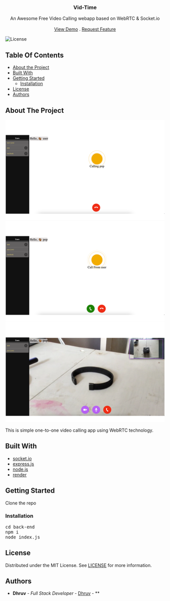 <br/>
<p align="center">
  <h3 align="center">Vid-Time</h3>

  <p align="center">
    An Awesome Free Video Calling webapp based on WebRTC & Socket.io
    <br/>
    <br/>
    <a href="https://github.com/dhruv160410116084/vid-time">View Demo</a>
    .
    <a href="https://github.com/dhruv160410116084/vid-time/issues">Request Feature</a>
  </p>
</p>

![License](https://img.shields.io/github/license/dhruv160410116084/vid-time) 

## Table Of Contents

* [About the Project](#about-the-project)
* [Built With](#built-with)
* [Getting Started](#getting-started)
  * [Installation](#installation)
* [License](#license)
* [Authors](#authors)


## About The Project
![demo1](screen-shots/Screenshot%202023-04-09%20at%202.36.50%20PM.png)
![demo2](screen-shots/Screenshot%202023-04-09%20at%202.37.00%20PM.png)
![demo3](screen-shots/Screenshot%202023-04-09%20at%204.09.49%20PM.png)

This is simple one-to-one video calling app using WebRTC technology.

## Built With



* [socket.io]()
* [express.js]()
* [node.js]()
* [render]()

## Getting Started

Clone the repo

### Installation
<pre>
cd back-end
npm i
node index.js
</pre>


## License

Distributed under the MIT License. See [LICENSE](https://github.com/dhruv160410116084/vid-time/blob/main/LICENSE.md) for more information.

## Authors

* **Dhruv** - *Full Stack Developer* - [Dhruv](https://github.com/dhruv160410116084) - **
